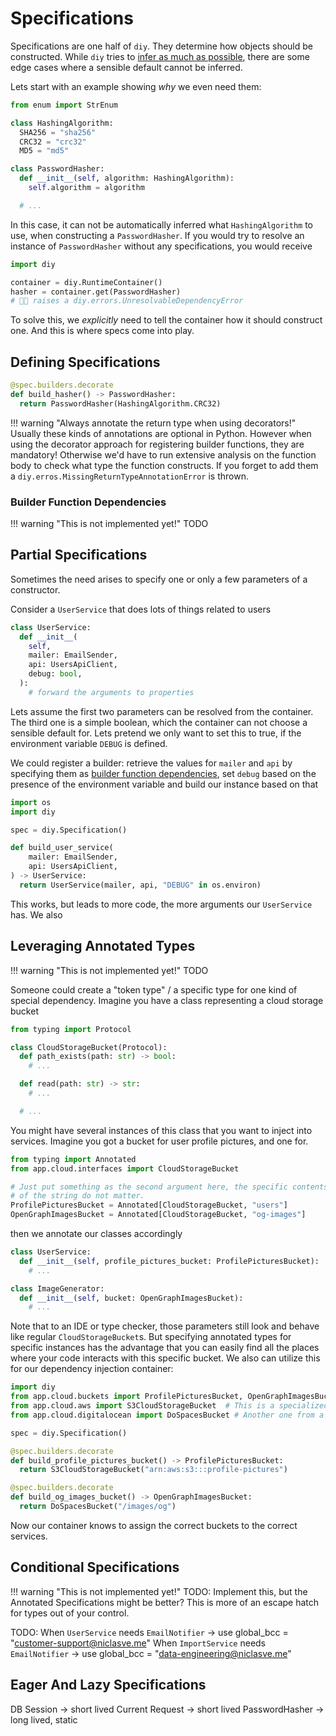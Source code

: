 # Specifications

Specifications are one half of `diy`.
They determine how objects should be constructed.
While `diy` tries to [infer as much as possible](/reference/guiding-principles/#infer-as-much-as-possible), there are some edge cases where a sensible default cannot be inferred.

Lets start with an example showing _why_ we even need them:

```python
from enum import StrEnum

class HashingAlgorithm:
  SHA256 = "sha256"
  CRC32 = "crc32"
  MD5 = "md5"

class PasswordHasher:
  def __init__(self, algorithm: HashingAlgorithm):
    self.algorithm = algorithm

  # ...
```

In this case, it can not be automatically inferred what `HashingAlgorithm` to use, when constructing a `PasswordHasher`.
If you would try to resolve an instance of `PasswordHasher` without any specifications, you would receive

```python
import diy

container = diy.RuntimeContainer()
hasher = container.get(PasswordHasher)
# 🧨💥 raises a diy.errors.UnresolvableDependencyError
```

To solve this, we _explicitly_ need to tell the container how it should construct one.
And this is where specs come into play.

## Defining Specifications



```python
@spec.builders.decorate
def build_hasher() -> PasswordHasher:
  return PasswordHasher(HashingAlgorithm.CRC32)
```

!!! warning "Always annotate the return type when using decorators!"
    Usually these kinds of annotations are optional in Python.
    However when using the decorator approach for registering builder functions, they are mandatory!
    Otherwise we'd have to run extensive analysis on the function body to check what type the function constructs.
    If you forget to add them a `diy.erros.MissingReturnTypeAnnotationError` is thrown.

### Builder Function Dependencies

!!! warning "This is not implemented yet!"
    TODO

## Partial Specifications

Sometimes the need arises to specify one or only a few parameters of a constructor.

Consider a `UserService` that does lots of things related to users

```python
class UserService:
  def __init__(
    self,
    mailer: EmailSender,
    api: UsersApiClient,
    debug: bool,
  ):
    # forward the arguments to properties
```

Lets assume the first two parameters can be resolved from the container.
The third one is a simple boolean, which the container can not choose a sensible default for.
Lets pretend we only want to set this to true, if the environment variable `DEBUG` is defined.

We could register a builder: retrieve the values for `mailer` and `api` by specifying them as [builder function dependencies](#builder-function-dependencies), set `debug` based on the presence of the environment variable and build our instance based on that

```python
import os
import diy

spec = diy.Specification()

def build_user_service(
    mailer: EmailSender,
    api: UsersApiClient,
) -> UserService:
  return UserService(mailer, api, "DEBUG" in os.environ)
```

This works, but leads to more code, the more arguments our `UserService` has.
We also 

## Leveraging Annotated Types

!!! warning "This is not implemented yet!"
    TODO

Someone could create a "token type" / a specific type for one kind of special dependency.
Imagine you have a class representing a cloud storage bucket

```python title="app/cloud/interfaces.py"
from typing import Protocol

class CloudStorageBucket(Protocol):
  def path_exists(path: str) -> bool:
    # ...

  def read(path: str) -> str:
    # ...

  # ...
```

You might have several instances of this class that you want to inject into services.
Imagine you got a bucket for user profile pictures, and one for.

```python title="app/cloud/buckets.py"
from typing import Annotated
from app.cloud.interfaces import CloudStorageBucket

# Just put something as the second argument here, the specific contents
# of the string do not matter.
ProfilePicturesBucket = Annotated[CloudStorageBucket, "users"]
OpenGraphImagesBucket = Annotated[CloudStorageBucket, "og-images"]
```

then we annotate our classes accordingly

```python
class UserService:
  def __init__(self, profile_pictures_bucket: ProfilePicturesBucket):
    # ...

class ImageGenerator:
  def __init__(self, bucket: OpenGraphImagesBucket):
    # ...
```

Note that to an IDE or type checker, those parameters still look and behave like regular `CloudStorageBucket`s.
But specifying annotated types for specific instances has the advantage that you can easily find all the places where your code interacts with this specific bucket.
We also can utilize this for our dependency injection container:

```python
import diy
from app.cloud.buckets import ProfilePicturesBucket, OpenGraphImagesBucket
from app.cloud.aws import S3CloudStorageBucket  # This is a specialized CloudStorageBucket child class utilizing the AWS sdk
from app.cloud.digitalocean import DoSpacesBucket # Another one from a different cloud provider

spec = diy.Specification()

@spec.builders.decorate
def build_profile_pictures_bucket() -> ProfilePicturesBucket:
  return S3CloudStorageBucket("arn:aws:s3:::profile-pictures")

@spec.builders.decorate
def build_og_images_bucket() -> OpenGraphImagesBucket:
  return DoSpacesBucket("/images/og")
```

Now our container knows to assign the correct buckets to the correct services.

## Conditional Specifications

!!! warning "This is not implemented yet!"
    TODO: Implement this, but the Annotated Specifications might be better?
          This is more of an escape hatch for types out of your control.

TODO: When `UserService` needs `EmailNotifier` -> use global_bcc = "customer-support@niclasve.me"
      When `ImportService` needs `EmailNotifier` -> use global_bcc = "data-engineering@niclasve.me"

## Eager And Lazy Specifications

DB Session -> short lived
Current Request -> short lived
PasswordHasher -> long lived, static
